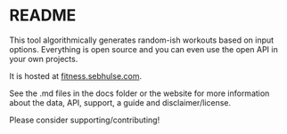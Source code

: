 # README

This tool algorithmically generates random-ish workouts based on input options. Everything is open source and you can even use the open API in your own projects. 

It is hosted at [fitness.sebhulse.com](https://fitness.sebhulse.com).

See the .md files in the docs folder or the website for more information about the data, API, support, a guide and disclaimer/license.

Please consider supporting/contributing!